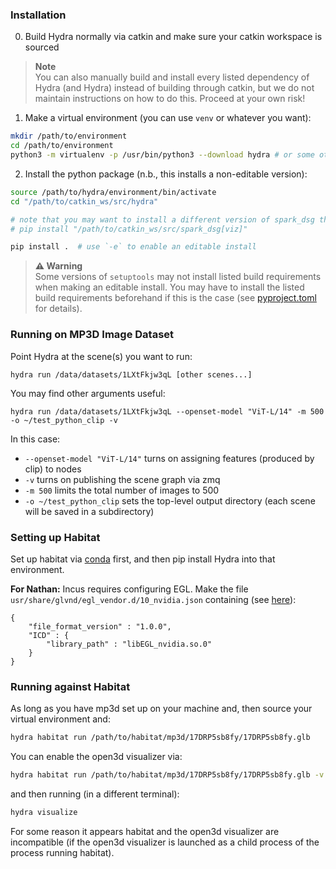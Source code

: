 ### Installation

0. Build Hydra normally via catkin and make sure your catkin workspace is sourced

> **Note**<br>
> You can also manually build and install every listed dependency of Hydra (and Hydra) instead of building through catkin, but we do not maintain instructions on how to do this. Proceed at your own risk!

1. Make a virtual environment (you can use `venv` or whatever you want):

```bash
mkdir /path/to/environment
cd /path/to/environment
python3 -m virtualenv -p /usr/bin/python3 --download hydra # or some other environment name
```

2. Install the python package (n.b., this installs a non-editable version):

```bash
source /path/to/hydra/environment/bin/activate
cd "/path/to/catkin_ws/src/hydra"

# note that you may want to install a different version of spark_dsg than is installed automatically by the bindings
# pip install "/path/to/catkin_ws/src/spark_dsg[viz]"

pip install .  # use `-e` to enable an editable install
```

> **:warning: Warning**<br>
> Some versions of `setuptools` may not install listed build requirements when making an editable install. You may have to install the listed build requirements beforehand if this is the case (see [pyproject.toml](pyproject.toml]) for details).

### Running on MP3D Image Dataset

Point Hydra at the scene(s) you want to run:
```
hydra run /data/datasets/1LXtFkjw3qL [other scenes...]
```

You may find other arguments useful:
```
hydra run /data/datasets/1LXtFkjw3qL --openset-model "ViT-L/14" -m 500 -o ~/test_python_clip -v
```

In this case:
  - `--openset-model "ViT-L/14"` turns on assigning features (produced by clip) to nodes
  - `-v` turns on publishing the scene graph via zmq
  - `-m 500` limits the total number of images to 500
  - `-o ~/test_python_clip` sets the top-level output directory (each scene will be saved in a subdirectory)

### Setting up Habitat

Set up habitat via [conda](https://github.com/facebookresearch/habitat-sim#installation) first, and then pip install Hydra into that environment.

**For Nathan:** Incus requires configuring EGL. Make the file `usr/share/glvnd/egl_vendor.d/10_nvidia.json` containing (see [here](https://github.com/facebookresearch/habitat-sim/issues/1671)):
```
{
    "file_format_version" : "1.0.0",
    "ICD" : {
        "library_path" : "libEGL_nvidia.so.0"
    }
}
```

### Running against Habitat

As long as you have mp3d set up on your machine and, then source your virtual environment and:

```bash
hydra habitat run /path/to/habitat/mp3d/17DRP5sb8fy/17DRP5sb8fy.glb
```

You can enable the open3d visualizer via:

```bash
hydra habitat run /path/to/habitat/mp3d/17DRP5sb8fy/17DRP5sb8fy.glb -v
```

and then running (in a different terminal):
```bash
hydra visualize
```

For some reason it appears habitat and the open3d visualizer are incompatible (if the open3d visualizer is launched as a child process of the process running habitat).
